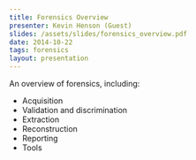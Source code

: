 ```yaml
---
title: Forensics Overview
presenter: Kevin Henson (Guest)
slides: /assets/slides/forensics_overview.pdf
date: 2014-10-22
tags: forensics
layout: presentation
---
```

An overview of forensics, including:
* Acquisition
* Validation and discrimination
* Extraction
* Reconstruction
* Reporting
* Tools

